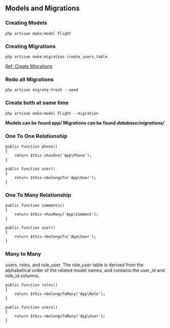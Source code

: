 ## Models and Migrations

### Creating Models

```
php artisan make:model Flight
```

### Creating Migrations

```
php artisan make:migration create_users_table
```

[Ref: Create Migrations](https://laravel.com/docs/5.8/migrations)

### Redo all Migrations

```
php artisan migrate:fresh --seed
```

### Create both at same time

```
php artisan make:model Flight --migration
```

**Models can be found *app/***
**Migrations can be found *database/migrations/***

### One To One Relationship

```
public function phone()
{
    return $this->hasOne('App\Phone');
}
```

```
public function user()
{
    return $this->belongsTo('App\User');
}
```

### One To Many Relationship

```
public function comments()
{
    return $this->hasMany('App\Comment');
}
```

```
public function user()
{
    return $this->belongsTo('App\User');
}
```

### Many to Many

users, roles, and role_user. The role_user table is derived from the alphabetical order of the related model names, and contains the user_id and role_id columns.

```
public function roles()
{
    return $this->belongsToMany('App\Role');
}
```

```
public function users()
{
    return $this->belongsToMany('App\User');
}
```